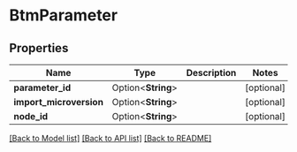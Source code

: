 # BtmParameter

## Properties

Name | Type | Description | Notes
------------ | ------------- | ------------- | -------------
**parameter_id** | Option<**String**> |  | [optional]
**import_microversion** | Option<**String**> |  | [optional]
**node_id** | Option<**String**> |  | [optional]

[[Back to Model list]](../README.md#documentation-for-models) [[Back to API list]](../README.md#documentation-for-api-endpoints) [[Back to README]](../README.md)


